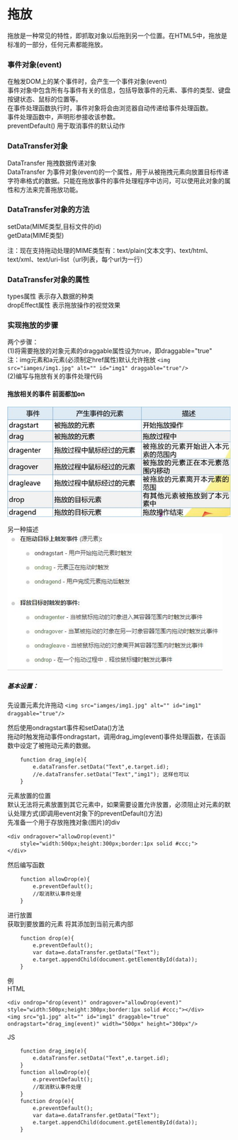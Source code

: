 # 拖放

拖放是一种常见的特性，即抓取对象以后拖到另一个位置。在HTML5中，拖放是标准的一部分，任何元素都能拖放。

### 事件对象(event)
在触发DOM上的某个事件时，会产生一个事件对象(event)  
事件对象中包含所有与事件有关的信息，包括导致事件的元素、事件的类型、键盘按键状态、鼠标的位置等。  
在事件处理函数执行时，事件对象将会由浏览器自动传递给事件处理函数。  
事件处理函数中，声明形参接收该参数。  
preventDefault() 用于取消事件的默认动作

### DataTransfer对象
DataTransfer 拖拽数据传递对象  
DataTransfer 为事件对象(event)的一个属性，用于从被拖拽元素向放置目标传递字符串格式的数据。只能在拖放事件的事件处理程序中访问，可以使用此对象的属性和方法来完善拖放功能。

### DataTransfer对象的方法
setData(MIME类型,目标文件的id)  
getData(MIME类型)  

注：现在支持拖动处理的MIME类型有：text/plain(文本文字)、text/html、text/xml、text/uri-list（url列表，每个url为一行）

### DataTransfer对象的属性
types属性 表示存入数据的种类  
dropEffect属性 表示拖放操作的视觉效果

### 实现拖放的步骤
两个步骤：  
(1)将需要拖放的对象元素的draggable属性设为true，即draggable="true"  
注：img元素和a元素(必须制定href属性)默认允许拖放
`<img src="iamges/img1.jpg" alt="" id="img1" draggable="true"/>`  
(2)编写与拖放有关的事件处理代码

#### 拖放相关的事件  前面都加on
![](images/tuofang_1.jpg)

另一种描述
![](images/tuodong_2.jpg)

##### 基本设置：
先设置元素允许拖动
`<img src="iamges/img1.jpg" alt="" id="img1" draggable="true"/>`  

然后使用ondragstart事件和setData()方法  
拖动时触发拖动事件ondragstart，调用drag_img(event)事件处理函数，在该函数中设定了被拖动元素的数据。
		
		function drag_img(e){
			e.dataTransfer.setData("Text",e.target.id);
			//e.dataTransfer.setData("Text","img1"); 这样也可以
		}


元素放置的位置  
默认无法将元素放置到其它元素中，如果需要设置允许放置，必须阻止对元素的默认处理方式(即调用event对象下的preventDefault()方法)  
先准备一个用于存放拖拽对象(图片)的div
    
	<div ondragover="allowDrop(event)"
		style="width:500px;height:300px;border:1px solid #ccc;">
	</div>

然后编写函数

		function allowDrop(e){
			e.preventDefault();
			//取消默认事件处理
		}


进行放置  
获取到要放置的元素 将其添加到当前元素内部

		function drop(e){
			e.preventDefault();
			var data=e.dataTransfer.getData("Text");
			e.target.appendChild(document.getElementById(data));
		}


例  
HTML 

	<div ondrop="drop(event)" ondragover="allowDrop(event)" style="width:500px;height:300px;border:1px solid #ccc;"></div>
	<img src="g1.jpg" alt="" id="img1" draggable="true" ondragstart="drag_img(event)" width="500px" height="300px"/>

JS

		function drag_img(e){
			e.dataTransfer.setData("Text",e.target.id);
		}
		function allowDrop(e){
			e.preventDefault();
			//取消默认事件处理
		}
		function drop(e){
			e.preventDefault();
			var data=e.dataTransfer.getData("Text");
			e.target.appendChild(document.getElementById(data));
		}


